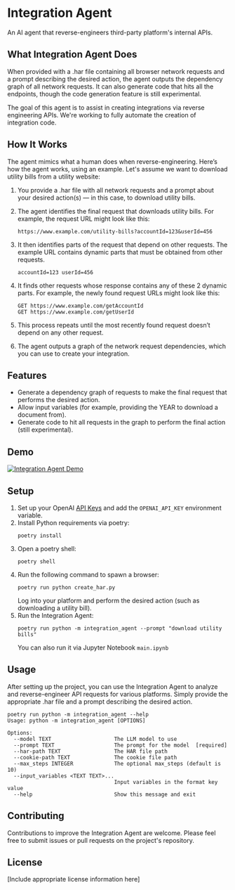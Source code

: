 # Integration Agent

An AI agent that reverse-engineers third-party platform's internal APIs.

## What Integration Agent Does

When provided with a .har file containing all browser network requests and a prompt describing the desired action, the agent outputs the dependency graph of all network requests. It can also generate code that hits all the endpoints, though the code generation feature is still experimental.

The goal of this agent is to assist in creating integrations via reverse engineering APIs. We're working to fully automate the creation of integration code.

## How It Works

The agent mimics what a human does when reverse-engineering. Here’s how the agent works, using an example. Let's assume we want to download utility bills from a utility website:

1. You provide a .har file with all network requests and a prompt about your desired action(s) — in this case, to download utility bills.
2. The agent identifies the final request that downloads utility bills. 
   For example, the request URL might look like this:
   ```
   https://www.example.com/utility-bills?accountId=123&userId=456
   ```
   
3. It then identifies parts of the request that depend on other requests. The example URL contains dynamic parts that must be obtained from other requests.
   ```
   accountId=123 userId=456
   ```
4. It finds other requests whose response contains any of these 2 dynamic parts.
For example, the newly found request URLs might look like this:
   ```
   GET https://www.example.com/getAccountId
   GET https://www.example.com/getUserId
   ```
5. This process repeats until the most recently found request doesn’t depend on any other request.
6. The agent outputs a graph of the network request dependencies, which you can use to create your integration.

## Features

- Generate a dependency graph of requests to make the final request that performs the desired action.
- Allow input variables (for example, providing the YEAR to download a document from).
- Generate code to hit all requests in the graph to perform the final action (still experimental).

## Demo

[![Integration Agent Demo](https://img.youtube.com/vi/tP8BrpiSUSY/0.jpg)](https://www.youtube.com/watch?v=tP8BrpiSUSY)

## Setup

1. Set up your OpenAI [API Keys](https://platform.openai.com/account/api-keys) and add the `OPENAI_API_KEY` environment variable.
2. Install Python requirements via poetry:
   ```
   poetry install
   ```
3. Open a poetry shell:
   ```
   poetry shell
   ```
4. Run the following command to spawn a browser:
   ```
   poetry run python create_har.py
   ```
   Log into your platform and perform the desired action (such as downloading a utility bill).
5. Run the Integration Agent:
   ```
   poetry run python -m integration_agent --prompt "download utility bills"
   ```
    You can also run it via Jupyter Notebook `main.ipynb`

## Usage

After setting up the project, you can use the Integration Agent to analyze and reverse-engineer API requests for various platforms. Simply provide the appropriate .har file and a prompt describing the desired action.

```
poetry run python -m integration_agent --help
Usage: python -m integration_agent [OPTIONS]

Options:
  --model TEXT                    The LLM model to use
  --prompt TEXT                   The prompt for the model  [required]
  --har-path TEXT                 The HAR file path
  --cookie-path TEXT              The cookie file path
  --max_steps INTEGER             The optional max_steps (default is 10)
  --input_variables <TEXT TEXT>...
                                  Input variables in the format key value
  --help                          Show this message and exit
```

## Contributing

Contributions to improve the Integration Agent are welcome. Please feel free to submit issues or pull requests on the project's repository.

## License

[Include appropriate license information here]

